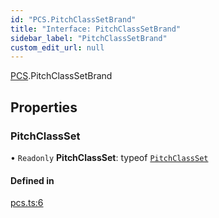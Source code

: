 ```yaml
---
id: "PCS.PitchClassSetBrand"
title: "Interface: PitchClassSetBrand"
sidebar_label: "PitchClassSetBrand"
custom_edit_url: null
---
```


[PCS](../namespaces/PCS.md).PitchClassSetBrand

## Properties

### PitchClassSet

• `Readonly` **PitchClassSet**: typeof [`PitchClassSet`](PCS.PitchClassSetBrand.md#pitchclassset)

#### Defined in

[pcs.ts:6](https://github.com/noriapi/brand-music/blob/d3723cb/src/pcs.ts#L6)
